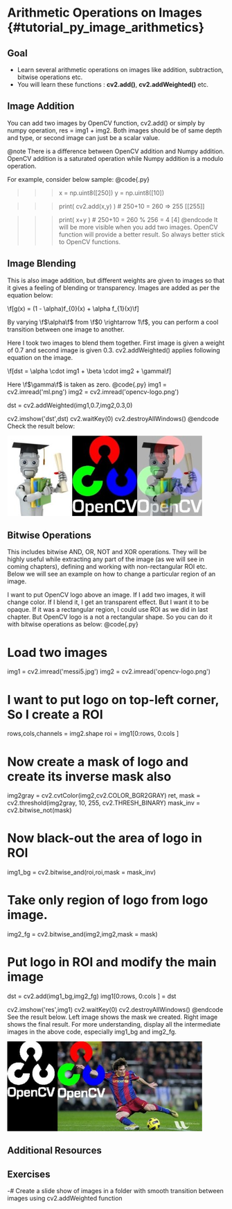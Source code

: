 Arithmetic Operations on Images {#tutorial_py_image_arithmetics}
===============================

Goal
----

-   Learn several arithmetic operations on images like addition, subtraction, bitwise operations
    etc.
-   You will learn these functions : **cv2.add()**, **cv2.addWeighted()** etc.

Image Addition
--------------

You can add two images by OpenCV function, cv2.add() or simply by numpy operation,
res = img1 + img2. Both images should be of same depth and type, or second image can just be a
scalar value.

@note There is a difference between OpenCV addition and Numpy addition. OpenCV addition is a
saturated operation while Numpy addition is a modulo operation.

For example, consider below sample:
@code{.py}
>>> x = np.uint8([250])
>>> y = np.uint8([10])

>>> print( cv2.add(x,y) ) # 250+10 = 260 => 255
[[255]]

>>> print( x+y )          # 250+10 = 260 % 256 = 4
[4]
@endcode
It will be more visible when you add two images. OpenCV function will provide a better result. So
always better stick to OpenCV functions.

Image Blending
--------------

This is also image addition, but different weights are given to images so that it gives a feeling of
blending or transparency. Images are added as per the equation below:

\f[g(x) = (1 - \alpha)f_{0}(x) + \alpha f_{1}(x)\f]

By varying \f$\alpha\f$ from \f$0 \rightarrow 1\f$, you can perform a cool transition between one image to
another.

Here I took two images to blend them together. First image is given a weight of 0.7 and second image
is given 0.3. cv2.addWeighted() applies following equation on the image.

\f[dst = \alpha \cdot img1 + \beta \cdot img2 + \gamma\f]

Here \f$\gamma\f$ is taken as zero.
@code{.py}
img1 = cv2.imread('ml.png')
img2 = cv2.imread('opencv-logo.png')

dst = cv2.addWeighted(img1,0.7,img2,0.3,0)

cv2.imshow('dst',dst)
cv2.waitKey(0)
cv2.destroyAllWindows()
@endcode
Check the result below:

![image](images/blending.jpg)

Bitwise Operations
------------------

This includes bitwise AND, OR, NOT and XOR operations. They will be highly useful while extracting
any part of the image (as we will see in coming chapters), defining and working with non-rectangular
ROI etc. Below we will see an example on how to change a particular region of an image.

I want to put OpenCV logo above an image. If I add two images, it will change color. If I blend it,
I get an transparent effect. But I want it to be opaque. If it was a rectangular region, I could use
ROI as we did in last chapter. But OpenCV logo is a not a rectangular shape. So you can do it with
bitwise operations as below:
@code{.py}
# Load two images
img1 = cv2.imread('messi5.jpg')
img2 = cv2.imread('opencv-logo.png')

# I want to put logo on top-left corner, So I create a ROI
rows,cols,channels = img2.shape
roi = img1[0:rows, 0:cols ]

# Now create a mask of logo and create its inverse mask also
img2gray = cv2.cvtColor(img2,cv2.COLOR_BGR2GRAY)
ret, mask = cv2.threshold(img2gray, 10, 255, cv2.THRESH_BINARY)
mask_inv = cv2.bitwise_not(mask)

# Now black-out the area of logo in ROI
img1_bg = cv2.bitwise_and(roi,roi,mask = mask_inv)

# Take only region of logo from logo image.
img2_fg = cv2.bitwise_and(img2,img2,mask = mask)

# Put logo in ROI and modify the main image
dst = cv2.add(img1_bg,img2_fg)
img1[0:rows, 0:cols ] = dst

cv2.imshow('res',img1)
cv2.waitKey(0)
cv2.destroyAllWindows()
@endcode
See the result below. Left image shows the mask we created. Right image shows the final result. For
more understanding, display all the intermediate images in the above code, especially img1_bg and
img2_fg.

![image](images/overlay.jpg)

Additional Resources
--------------------

Exercises
---------

-#  Create a slide show of images in a folder with smooth transition between images using
    cv2.addWeighted function
